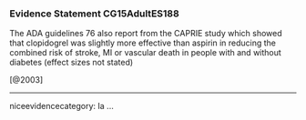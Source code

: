 ### Evidence Statement CG15AdultES188
The ADA guidelines 76 also report from the CAPRIE study which showed that clopidogrel was slightly more effective than aspirin in reducing the combined risk of stroke, MI or vascular death in people with and without diabetes (effect sizes not stated)

[@2003]

---
niceevidencecategory: Ia
...


